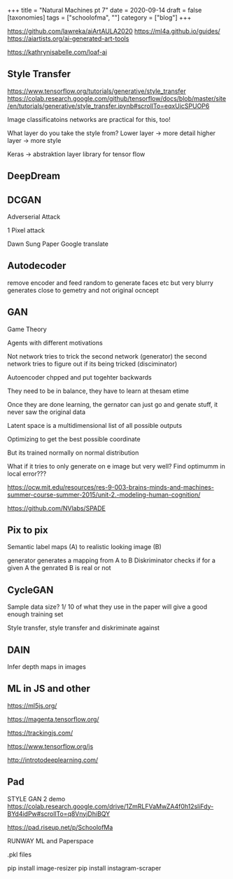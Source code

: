 +++
title = "Natural Machines pt 7"
date = 2020-09-14
draft = false
[taxonomies]
tags = ["schoolofma", ""]
category = ["blog"]
+++

https://github.com/lawreka/aiArtAULA2020
https://ml4a.github.io/guides/
https://aiartists.org/ai-generated-art-tools

https://kathrynisabelle.com/loaf-ai


## Style Transfer
https://www.tensorflow.org/tutorials/generative/style_transfer
https://colab.research.google.com/github/tensorflow/docs/blob/master/site/en/tutorials/generative/style_transfer.ipynb#scrollTo=eqxUicSPUOP6

Image classificatoins networks are practical for this, too!

What layer do you take the style from?
Lower layer -> more detail
higher layer -> more style


Keras -> abstraktion layer library for tensor flow


## DeepDream


## DCGAN


Adverserial Attack

1 Pixel attack

Dawn Sung Paper Google translate

## Autodecoder

remove encoder and feed random to generate faces etc
but very blurry
generates close to gemetry and not original ocncept

## GAN

Game Theory

Agents with different motivations

Not network tries to trick the second network (generator)
the second network tries to figure out if its being tricked (disciminator)

Autoencoder chpped and put togehter backwards

They need to be in balance, they have to learn at thesam etime


Once they are done learning, the gernator can just go and genate stuff, it never saw the original data

Latent space is a multidimensional list of all possible outputs

Optimizing to get the best possible coordinate

But its trained normally on normal distribution

What if it tries to only generate on e image but very well?
Find optimumm in local error???



https://ocw.mit.edu/resources/res-9-003-brains-minds-and-machines-summer-course-summer-2015/unit-2.-modeling-human-cognition/

https://github.com/NVlabs/SPADE


## Pix to pix

Semantic label maps (A) to realistic looking image (B)

generator generates a mapping from A to B
Diskriminator checks if for a given A the genrated B is real or not

## CycleGAN


Sample data size? 1/ 10 of what they use in the paper will give a good enough training set

Style transfer, style transfer and diskriminate against



## DAIN


Infer depth maps in images




## ML in JS and other

https://ml5js.org/

https://magenta.tensorflow.org/

https://trackingjs.com/

https://www.tensorflow.org/js


http://introtodeeplearning.com/

## Pad

STYLE GAN 2 demo
https://colab.research.google.com/drive/1ZmRLFVaMwZA4f0h12sliFdy-BYd4idPw#scrollTo=q8VnyjDhiBQY


https://pad.riseup.net/p/SchoolofMa


RUNWAY ML and Paperspace


.pkl files



pip install image-resizer
pip install instagram-scraper
